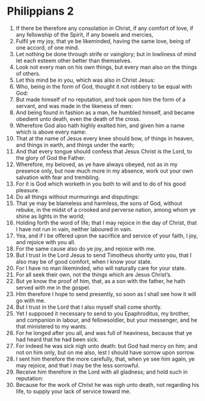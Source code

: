 ﻿# Philippians 2
1. If there be therefore any consolation in Christ, if any comfort of love, if any fellowship of the Spirit, if any bowels and mercies, 
2. Fulfil ye my joy, that ye be likeminded, having the same love, being of one accord, of one mind. 
3. Let nothing be done through strife or vainglory; but in lowliness of mind let each esteem other better than themselves. 
4. Look not every man on his own things, but every man also on the things of others. 
5. Let this mind be in you, which was also in Christ Jesus: 
6. Who, being in the form of God, thought it not robbery to be equal with God: 
7. But made himself of no reputation, and took upon him the form of a servant, and was made in the likeness of men: 
8. And being found in fashion as a man, he humbled himself, and became obedient unto death, even the death of the cross. 
9. Wherefore God also hath highly exalted him, and given him a name which is above every name: 
10. That at the name of Jesus every knee should bow, of things in heaven, and things in earth, and things under the earth; 
11. And that every tongue should confess that Jesus Christ is the Lord, to the glory of God the Father. 
12. Wherefore, my beloved, as ye have always obeyed, not as in my presence only, but now much more in my absence, work out your own salvation with fear and trembling. 
13. For it is God which worketh in you both to will and to do of his good pleasure. 
14. Do all things without murmurings and disputings: 
15. That ye may be blameless and harmless, the sons of God, without rebuke, in the midst of a crooked and perverse nation, among whom ye shine as lights in the world; 
16. Holding forth the word of life; that I may rejoice in the day of Christ, that I have not run in vain, neither laboured in vain. 
17. Yea, and if I be offered upon the sacrifice and service of your faith, I joy, and rejoice with you all. 
18. For the same cause also do ye joy, and rejoice with me. 
19. But I trust in the Lord Jesus to send Timotheus shortly unto you, that I also may be of good comfort, when I know your state. 
20. For I have no man likeminded, who will naturally care for your state. 
21. For all seek their own, not the things which are Jesus Christ’s. 
22. But ye know the proof of him, that, as a son with the father, he hath served with me in the gospel. 
23. Him therefore I hope to send presently, so soon as I shall see how it will go with me. 
24. But I trust in the Lord that I also myself shall come shortly. 
25. Yet I supposed it necessary to send to you Epaphroditus, my brother, and companion in labour, and fellowsoldier, but your messenger, and he that ministered to my wants. 
26. For he longed after you all, and was full of heaviness, because that ye had heard that he had been sick. 
27. For indeed he was sick nigh unto death: but God had mercy on him; and not on him only, but on me also, lest I should have sorrow upon sorrow. 
28. I sent him therefore the more carefully, that, when ye see him again, ye may rejoice, and that I may be the less sorrowful. 
29. Receive him therefore in the Lord with all gladness; and hold such in reputation: 
30. Because for the work of Christ he was nigh unto death, not regarding his life, to supply your lack of service toward me. 
